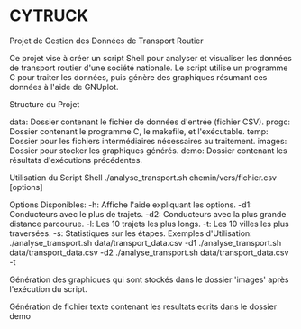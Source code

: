 # CYTRUCK

Projet de Gestion des Données de Transport Routier

Ce projet vise à créer un script Shell pour analyser et visualiser les données de transport routier d'une société nationale. Le script utilise un programme C pour traiter les données, puis génère des graphiques résumant ces données à l'aide de GNUplot.

Structure du Projet

data: Dossier contenant le fichier de données d'entrée (fichier CSV).
progc: Dossier contenant le programme C, le makefile, et l'exécutable.
temp: Dossier pour les fichiers intermédiaires nécessaires au traitement.
images: Dossier pour stocker les graphiques générés.
demo: Dossier contenant les résultats d'exécutions précédentes.


Utilisation du Script Shell
./analyse_transport.sh chemin/vers/fichier.csv [options]


Options Disponibles:
-h: Affiche l'aide expliquant les options.
-d1: Conducteurs avec le plus de trajets.
-d2: Conducteurs avec la plus grande distance parcourue.
-l: Les 10 trajets les plus longs.
-t: Les 10 villes les plus traversées.
-s: Statistiques sur les étapes.
Exemples d'Utilisation:
./analyse_transport.sh data/transport_data.csv -d1
./analyse_transport.sh data/transport_data.csv -d2
./analyse_transport.sh data/transport_data.csv -t


Génération des graphiques qui sont stockés dans le dossier 'images' après l'exécution du script.


Génération de fichier texte contenant les resultats ecrits dans le dossier demo
